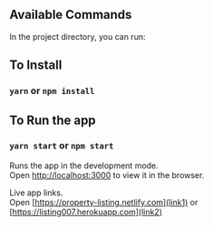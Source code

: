 ## Available Commands

In the project directory, you can run:

## To Install

### `yarn` or `npm install`

## To Run the app

### `yarn start` or `npm start`

Runs the app in the development mode.<br>
Open [http://localhost:3000](http://localhost:3000) to view it in the browser.

Live app links.<br>
Open [https://property-listing.netlify.com](link1) or [https://listing007.herokuapp.com](link2)
